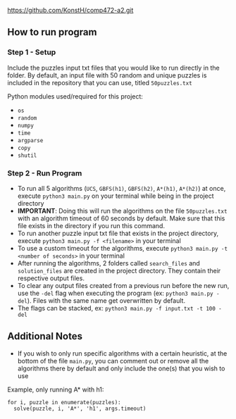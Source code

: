 https://github.com/KonstH/comp472-a2.git

How to run program
---

### Step 1 - Setup
Include the puzzles input txt files that you would like to run directly in the folder.
By default, an input file with 50 random and unique puzzles is included in the repository that you can use, titled `50puzzles.txt`

Python modules used/required for this project:
- `os`
- `random`
- `numpy`
- `time`
- `argparse`
- `copy`
- `shutil`

### Step 2 - Run Program
- To run all 5 algorithms (`UCS`, `GBFS(h1)`, `GBFS(h2)`, `A*(h1)`, `A*(h2)`) at once, execute `python3 main.py` on your terminal while being in the project directory
- **IMPORTANT**: Doing this will run the algorithms on the file `50puzzles.txt` with an algorithm timeout of 60 seconds by default. Make sure that this file exists in the directory if you run this command.
- To run another puzzle input txt file that exists in the project directory, execute `python3 main.py -f <filename>` in your terminal
- To use a custom timeout for the algorithms, execute `python3 main.py -t <number of seconds>` in your terminal
- After running the algorithms, 2 folders called `search_files` and `solution_files` are created in the project directory. They contain their respective
output files.
- To clear any output files created from a previous run before the new run, use the `-del` flag when executing the program (ex: `python3 main.py -del`). Files with the same name get overwritten by default.
- The flags can be stacked, ex: `python3 main.py -f input.txt -t 100 -del`

Additional Notes
---

- If you wish to only run specific algorithms with a certain heuristic, at the bottom of the file `main.py`, you can comment out or remove all the algorithms there by default and only include the one(s) that you wish to use

Example, only running A* with h1:

```
for i, puzzle in enumerate(puzzles):
  solve(puzzle, i, 'A*', 'h1', args.timeout)
 ```

